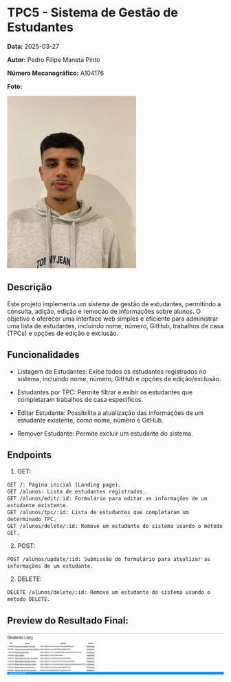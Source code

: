 # TPC5 - Sistema de Gestão de Estudantes

**Data:** 2025-03-27

**Autor:** Pedro Filipe Maneta Pinto

**Número Mecanográfico:** A104176

**Foto:**

![Foto](../images/image.jpg)  

## Descrição

Este projeto implementa um sistema de gestão de estudantes, permitindo a consulta, adição, edição e remoção de informações sobre alunos. O objetivo é oferecer uma interface web simples e eficiente para administrar uma lista de estudantes, incluindo nome, número, GitHub, trabalhos de casa (TPCs) e opções de edição e exclusão.



## Funcionalidades
- Listagem de Estudantes: Exibe todos os estudantes registrados no sistema, incluindo nome, número, GitHub e opções de edição/exclusão.

- Estudantes por TPC: Permite filtrar e exibir os estudantes que completaram trabalhos de casa específicos.

- Editar Estudante: Possibilita a atualização das informações de um estudante existente, como nome, número e GitHub.

- Remover Estudante: Permite excluir um estudante do sistema.

## Endpoints

1. GET:
```
GET /: Página inicial (Landing page).
GET /alunos: Lista de estudantes registrados.
GET /alunos/edit/:id: Formulário para editar as informações de um estudante existente.
GET /alunos/tpc/:id: Lista de estudantes que completaram um determinado TPC.
GET /alunos/delete/:id: Remove um estudante do sistema usando o método GET.

```

2. POST:
```
POST /alunos/update/:id: Submissão do formulário para atualizar as informações de um estudante.
```

2. DELETE:
```
DELETE /alunos/delete/:id: Remove um estudante do sistema usando o método DELETE.
```

## Preview do Resultado Final:

![Preview](../images/tpc5.png)  
